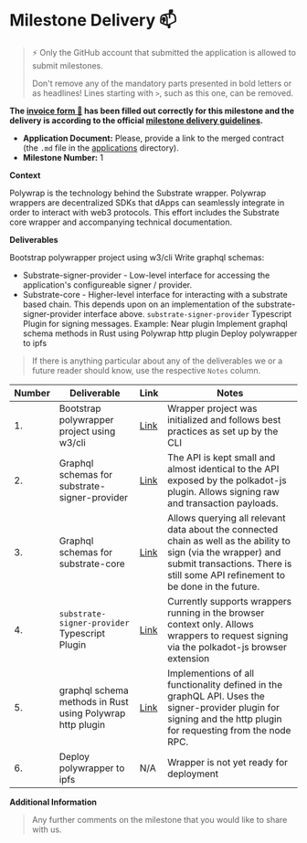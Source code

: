 # Milestone Delivery :mailbox:

> ⚡ Only the GitHub account that submitted the application is allowed to submit milestones. 
> 
> Don't remove any of the mandatory parts presented in bold letters or as headlines! Lines starting with `>`, such as this one, can be removed.

**The [invoice form :pencil:](https://docs.google.com/forms/d/e/1FAIpQLSfmNYaoCgrxyhzgoKQ0ynQvnNRoTmgApz9NrMp-hd8mhIiO0A/viewform) has been filled out correctly for this milestone and the delivery is according to the official [milestone delivery guidelines](https://github.com/w3f/Grants-Program/blob/master/docs/milestone-deliverables-guidelines.md).**  

* **Application Document:** Please, provide a link to the merged contract (the `.md` file in the [applications](https://github.com/w3f/Grants-Program/blob/master/applications/substrate_core_polywrapper.md) directory).
* **Milestone Number:** 1

**Context**

Polywrap is the technology behind the Substrate wrapper. Polywrap wrappers are decentralized SDKs that dApps can seamlessly integrate in order to interact with web3 protocols. This effort includes the Substrate core wrapper and accompanying technical documentation.

**Deliverables**

Bootstrap polywrapper project using w3/cli
Write graphql schemas:
* Substrate-signer-provider - Low-level interface for accessing the application's configureable signer / provider.
* Substrate-core - Higher-level interface for interacting with a substrate based chain. This depends upon on an implementation of the substrate-signer-provider interface above.
`substrate-signer-provider` Typescript Plugin for signing messages. Example: Near plugin 
Implement graphql schema methods in Rust using Polywrap http plugin
Deploy polywrapper to ipfs

> 
> If there is anything particular about any of the deliverables we or a future reader should know, use the respective `Notes` column.

| Number | Deliverable | Link | Notes |
| ------------- | ------------- | ------------- |------------- |
| 1. | Bootstrap polywrapper project using w3/cli | [Link](https://github.com/ChainSafe/integrations/tree/substrate-integration/protocol/substrate/rpc-wrapper) | Wrapper project was initialized and follows best practices as set up by the CLI | 
| 2. | Graphql schemas for substrate-signer-provider  | [Link](https://github.com/ChainSafe/integrations/blob/substrate-integration/protocol/substrate/signer-provider-js/src/schema.graphql) | The API is kept small and almost identical to the API exposed by the polkadot-js plugin. Allows signing raw and transaction payloads. |
| 3. | Graphql schemas for substrate-core  | [Link](https://github.com/ChainSafe/integrations/blob/substrate-integration/protocol/substrate/rpc-wrapper/schema.graphql) | Allows querying all relevant data about the connected chain as well as the ability to sign (via the wrapper) and submit transactions. There is still some API refinement to be done in the future. |
| 4. | `substrate-signer-provider` Typescript Plugin  | [Link](https://github.com/ChainSafe/integrations/tree/substrate-integration/protocol/substrate/signer-provider-js) | Currently supports wrappers running in the browser context only. Allows wrappers to request signing via the polkadot-js browser extension |
| 5. | graphql schema methods in Rust using Polywrap http plugin | [Link](https://github.com/ChainSafe/integrations/blob/substrate-integration/protocol/substrate/rpc-wrapper/src/lib.rs) | Implementions of all functionality defined in the graphQL API. Uses the signer-provider plugin for signing and the http plugin for requesting from the node RPC. |
| 6. | Deploy polywrapper to ipfs | N/A | Wrapper is not yet ready for deployment |

**Additional Information**
> Any further comments on the milestone that you would like to share with us.
